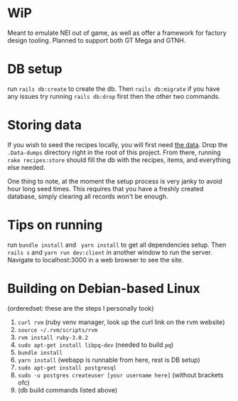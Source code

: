 # WiP
Meant to emulate NEI out of game, as well as offer a framework for factory design tooling. Planned to support both GT Mega and GTNH.

# DB setup

run ```rails db:create``` to create the db. Then ```rails db:migrate``` if you have any issues try running ```rails db:drop``` first then the other two commands.

# Storing data

If you wish to seed the recipes locally, you will first need [the data](https://drive.google.com/drive/folders/1gvyB35U5ZeEdYljkxrD1SqlJ7sdkMyjr?usp=sharing). Drop the `.Data-dumps` directory right in the root of this project. From there, running `rake recipes:store` should fill the db with the recipes, items, and everything else needed. 

One thing to note, at the moment the setup process is very janky to avoid hour long seed times. This requires that you have a freshly created database, simply clearing all records won't be enough. 

# Tips on running

run ```bundle install``` and ``` yarn install``` to get all dependencies setup. Then ```rails s``` and ```yarn run dev:client``` in another window to run the server. Navigate to localhost:3000 in a web browser to see the site.

# Building on Debian-based Linux

(orderedset: these are the steps I personally took)

1. `curl rvm` (ruby venv manager, look up the curl link on the rvm website)
2. `source ~/.rvm/scripts/rvm`
3. `rvm install ruby-3.0.2`
4. `sudo apt-get install libpq-dev` (needed to build `pq`)
5. `bundle install`
6. `yarn install` (webapp is runnable from here, rest is DB setup)
7. `sudo apt-get install postgresql`
8. `sudo -u postgres createuser [your username here]` (without brackets ofc)
9. (db build commands listed above)
